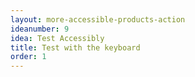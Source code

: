 ```yaml
---
layout: more-accessible-products-action
ideanumber: 9
idea: Test Accessibly
title: Test with the keyboard
order: 1
---
```

